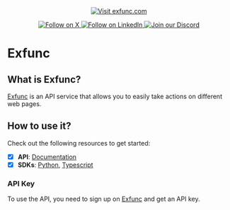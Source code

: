 <div align="center">
  <a href="https://exfunc.com">
    <img src="https://img.shields.io/badge/Visit-exfunc.com-white" alt="Visit exfunc.com">
  </a>
</div>
<div>
  <p align="center">
    <a href="https://x.com/exfunchq">
      <img src="https://img.shields.io/badge/Follow%20on%20X-000000?style=for-the-badge&logo=x&logoColor=white" alt="Follow on X" />
    </a>
    <a href="https://www.linkedin.com/company/exfunc">
      <img src="https://img.shields.io/badge/Follow%20on%20LinkedIn-0077B5?style=for-the-badge&logo=linkedin&logoColor=white" alt="Follow on LinkedIn" />
    </a>
    <a href="https://discord.com/invite/58CBc3Kd">
      <img src="https://img.shields.io/badge/Join%20our%20Discord-5865F2?style=for-the-badge&logo=discord&logoColor=white" alt="Join our Discord" />
    </a>
  </p>
</div>

# Exfunc

## What is Exfunc?

[Exfunc](https://exfunc.com) is an API service that allows you to easily take actions on different web pages.

## How to use it?

Check out the following resources to get started:
- [x] **API**: [Documentation](https://app.exfunc.com/docs)
- [x] **SDKs**: [Python](https://github.com/carvedai/exfunc-py), [Typescript](https://github.com/carvedai/exfunc-js)

### API Key

To use the API, you need to sign up on [Exfunc](https://exfunc.com) and get an API key.
